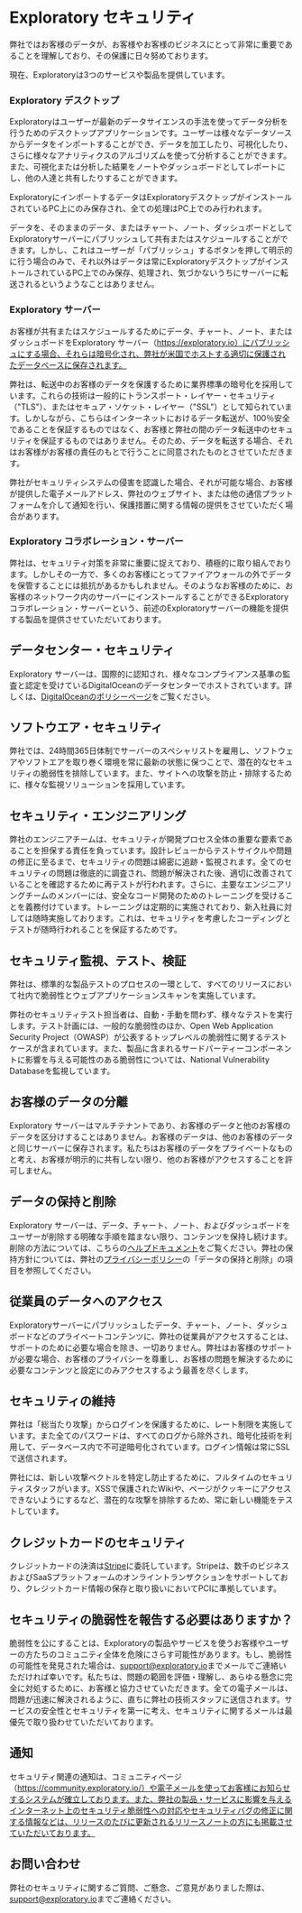 # Exploratory セキュリティ

弊社ではお客様のデータが、お客様やお客様のビジネスにとって非常に重要であることを理解しており、その保護に日々努めております。

現在、Exploratoryは3つのサービスや製品を提供しています。

### Exploratory デスクトップ

Exploratoryはユーザーが最新のデータサイエンスの手法を使ってデータ分析を行うためのデスクトップアプリケーションです。ユーザーは様々なデータソースからデータをインポートすることができ、データを加工したり、可視化したり、さらに様々なアナリティクスのアルゴリズムを使って分析することができます。また、可視化または分析した結果をノートやダッシュボードとしてレポートにし、他の人達と共有したりすることができます。

ExploratoryにインポートするデータはExploratoryデスクトップがインストールされているPC上にのみ保存され、全ての処理はPC上でのみ行われます。

データを、そのままのデータ、またはチャート、ノート、ダッシュボードとしてExploratoryサーバーにパブリッシュして共有またはスケジュールすることができます。しかし、これはユーザーが「パブリッシュ」するボタンを押して明示的に行う場合のみで、それ以外はデータは常にExploratoryデスクトップがインストールされているPC上でのみ保存、処理され、気づかないうちにサーバーに転送されるというようなことはありません。

### Exploratory サーバー

お客様が共有またはスケジュールするためにデータ、チャート、ノート、またはダッシュボードをExploratory サーバー（https://exploratory.io）にパブリッシュにする場合、それらは暗号化され、弊社が米国でホストする適切に保護されたデータベースに保存されます。

弊社は、転送中のお客様のデータを保護するために業界標準の暗号化を採用しています。これらの技術は一般的にトランスポート・レイヤー・セキュリティ（"TLS"）、またはセキュア・ソケット・レイヤー（"SSL"）として知られています。しかしながら、こちらはインターネットにおけるデータ転送が、100％安全であることを保証するものではなく、お客様と弊社の間のデータ転送中のセキュリティを保証するものではありません。そのため、データを転送する場合、それはお客様がお客様の責任のもとで行うことに同意されたものとさせていただきます。

弊社がセキュリティシステムの侵害を認識した場合、それが可能な場合、お客様が提供した電子メールアドレス、弊社のウェブサイト、または他の通信プラットフォームを介して通知を行い、保護措置に関する情報の提供をさせていただく場合があります。

### Exploratory コラボレーション・サーバー

弊社は、セキュリティ対策を非常に重要に捉えており、積極的に取り組んでおります。しかしその一方で、多くのお客様にとってファイアウォールの外でデータを保管することには抵抗があるかもしれません。そのようなお客様のために、お客様のネットワーク内のサーバーにインストールすることができるExploratoryコラボレーション・サーバーという、前述のExploratoryサーバーの機能を提供する製品を提供させていただいております。

## データセンター・セキュリティ

Exploratory サーバーは、国際的に認知され、様々なコンプライアンス基準の監査と認定を受けているDigitalOceanのデータセンターでホストされています。詳しくは、[DigitalOceanのポリシーページ](https://www.digitalocean.com/trust/)をご覧ください。

## ソフトウエア・セキュリティ

弊社では、24時間365日体制でサーバーのスペシャリストを雇用し、ソフトウェアやソフトエアを取り巻く環境を常に最新の状態に保つことで、潜在的なセキュリティの脆弱性を排除しています。また、サイトへの攻撃を防止・排除するために、様々な監視ソリューションを採用しています。

## セキュリティ・エンジニアリング

弊社のエンジニアチームは、セキュリティが開発プロセス全体の重要な要素であることを担保する責任を負っています。設計レビューからテストサイクルや問題の修正に至るまで、セキュリティの問題は綿密に追跡・監視されます。全てのセキュリティの問題は徹底的に調査され、問題が解決された後、適切に改善されていることを確認するために再テストが行われます。さらに、主要なエンジニアリングチームのメンバーには、安全なコード開発のためのトレーニングを受けることを義務付けています。トレーニングは定期的に実施されており、新入社員に対しては随時実施しております。これは、セキュリティを考慮したコーディングとテストが随時行われることを保証するためです。

## セキュリティ監視、テスト、検証

弊社は、標準的な製品テストのプロセスの一環として、すべてのリリースにおいて社内で脆弱性とウェブアプリケーションスキャンを実施しています。

弊社のセキュリティテスト担当者は、自動・手動を問わず、様々なテストを実行します。テスト計画には、一般的な脆弱性のほか、Open Web Application Security Project（OWASP）が公表するトップレベルの脆弱性に関するテストケースが含まれています。また、製品に含まれるサードパーティーコンポーネントに影響を与える可能性のある脆弱性については、National Vulnerability Databaseを監視しています。

## お客様のデータの分離

Exploratory サーバーはマルチテナントであり、お客様のデータと他のお客様のデータを区分けすることはありません。お客様のデータは、他のお客様のデータと同じサーバーに保存されます。私たちはお客様のデータをプライベートなものと考え、お客様が明示的に共有しない限り、他のお客様がアクセスすることを許可しません。

## データの保持と削除

Exploratory サーバーは、データ、チャート、ノート、およびダッシュボードをユーザーが削除する明確な手順を踏まない限り、コンテンツを保持し続けます。削除の方法については、こちらの[ヘルプドキュメント](https://docs.exploratory.io/share/share.html)をご覧ください。弊社の保持方針については、弊社の[プライバシーポリシー](https://exploratory.io/privacy/)の「データの保持と削除」の項目を参照してください。

## 従業員のデータへのアクセス

Exploratoryサーバーにパブリッシュしたデータ、チャート、ノート、ダッシュボードなどのプライベートコンテンツに、弊社の従業員がアクセスすることは、サポートのために必要な場合を除き、一切ありません。弊社はお客様のサポートが必要な場合、お客様のプライバシーを尊重し、お客様の問題を解決するために必要なコンテンツと設定にのみアクセスするよう最善を尽くします。

## セキュリティの維持

弊社は「総当たり攻撃」からログインを保護するために、レート制限を実施しています。また全てのパスワードは、すべてのログから除外され、暗号化技術を利用して、データベース内で不可逆暗号化されています。ログイン情報は常にSSLで送信されます。

弊社には、新しい攻撃ベクトルを特定し防止するために、フルタイムのセキュリティスタッフがいます。XSSで保護されたWikiや、ページがクッキーにアクセスできないようにするなど、潜在的な攻撃を排除するため、常に新しい機能をテストしています。

## クレジットカードのセキュリティ

クレジットカードの決済は[Stripe](https://stripe.com/)に委託しています。Stripeは、数千のビジネスおよびSaaSプラットフォームのオンライントランザクションをサポートしており、クレジットカード情報の保存と取り扱いにおいてPCIに準拠しています。

## セキュリティの脆弱性を報告する必要はありますか？

脆弱性を公にすることは、Exploratoryの製品やサービスを使うお客様やユーザーの方たちのコミュニティ全体を危険にさらす可能性があります。もし、脆弱性の可能性を発見された場合は、[support@exploratory.io](mailto:support@exploratory.io)までメールでご連絡いただければ幸いです。私たちは、問題の範囲を評価・理解し、あらゆる懸念に完全に対処するために、お客様と協力させていただきます。全ての電子メールは、問題が迅速に解決されるように、直ちに弊社の技術スタッフに送信されます。サービスの安全性とセキュリティを第一に考え、セキュリティに関するメールは最優先で取り扱わせていただいております。

## 通知

セキュリティ関連の通知は、コミュニティページ（https://community.exploratory.io/）や電子メールを使ってお客様にお知らせするシステムが確立しております。また、弊社の製品・サービスに影響を与えるインターネット上のセキュリティ脆弱性への対応やセキュリティバグの修正に関する情報などは、リリースのたびに更新されるリリースノートの方にも掲載させていただいております。

## お問い合わせ

弊社のセキュリティに関するご質問、ご懸念、ご意見がありました際は、[support@exploratory.io](mailto:support@exploratory.io)までご連絡ください。
